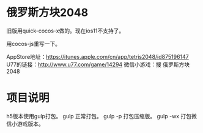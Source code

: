 # 俄罗斯方块2048

旧版用quick-cocos-x做的。现在ios11不支持了。

用cocos-js重写一下。

AppStore地址：https://itunes.apple.com/cn/app/tetris2048/id875196147
U77的链接：http://www.u77.com/game/14294
微信小游戏：搜 俄罗斯方块2048


# 项目说明
h5版本使用gulp打包。
gulp 正常打包。
gulp -p 打包压缩版。
gulp -wx 打包微信小游戏版本。
